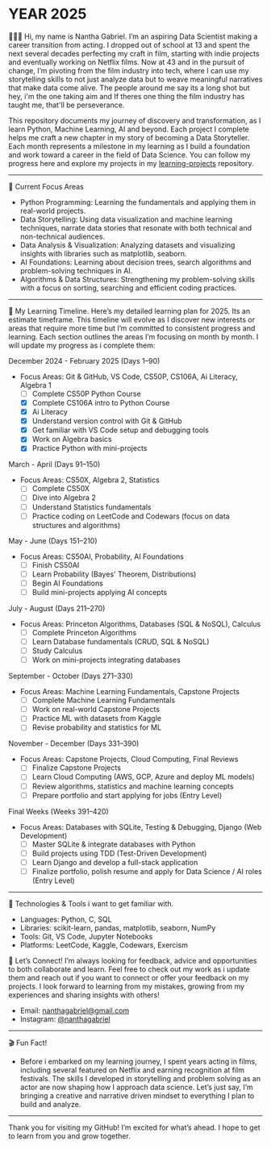 # YEAR 2025

🙋🏾‍♂️ Hi, my name is Nantha Gabriel. I’m an aspiring Data Scientist making a career transition from acting. I dropped out of school at 13 and spent the next several decades perfecting my craft in film, starting with indie projects and eventually working on Netflix films. Now at 43 and in the pursuit of change, I’m pivoting from the film industry into tech, where I can use my storytelling skills to not just analyze data but to weave meaningful narratives that make data come alive. The people around me say its a long shot but hey, i'm the one taking aim and If theres one thing the film industry has taught me, that'll be perseverance. 

This repository documents my journey of discovery and transformation, as I learn Python, Machine Learning, AI and beyond. Each project I complete helps me craft a new chapter in my story of becoming a Data Storyteller. Each month represents a milestone in my learning as I build a foundation and work toward a career in the field of Data Science. You can follow my progress here and explore my projects in my [learning-projects](https://github.com/nanthagabriel/learning-projects/tree/learning_projects) repository.


---

🤖 Current Focus Areas
- Python Programming: Learning the fundamentals and applying them in real-world projects.
- Data Storytelling: Using data visualization and machine learning techniques, narrate data stories that resonate with both technical and non-technical audiences.
- Data Analysis & Visualization: Analyzing datasets and visualizing insights with libraries such as matplotlib, seaborn.
- AI Foundations: Learning about decision trees, search algorithms and problem-solving techniques in AI.
- Algorithms & Data Structures: Strengthening my problem-solving skills with a focus on sorting, searching and efficient coding practices.

---

📅 My Learning Timeline. 
Here’s my detailed learning plan for 2025. Its an estimate timeframe. This timeline will evolve as I discover new interests or areas that require more time but I’m committed to consistent progress and learning. Each section outlines the areas I’m focusing on month by month. I will update my progress as i complete them:

December 2024 - February 2025 (Days 1–90)
- Focus Areas: Git & GitHub, VS Code, CS50P, CS106A, Ai Literacy, Algebra 1
  - [ ] Complete CS50P Python Course 
  - [x] Complete CS106A intro to Python Course 
  - [x] Ai Literacy 
  - [x] Understand version control with Git & GitHub
  - [x] Get familiar with VS Code setup and debugging tools
  - [x] Work on Algebra basics 
  - [x] Practice Python with mini-projects 

March - April (Days 91–150)
- Focus Areas: CS50X, Algebra 2, Statistics
  - [ ] Complete CS50X 
  - [ ] Dive into Algebra 2 
  - [ ] Understand Statistics fundamentals 
  - [ ] Practice coding on LeetCode and Codewars (focus on data structures and algorithms)

May - June (Days 151–210)
- Focus Areas: CS50AI, Probability, AI Foundations
  - [ ] Finish CS50AI 
  - [ ] Learn Probability (Bayes' Theorem, Distributions)
  - [ ] Begin AI Foundations 
  - [ ] Build mini-projects applying AI concepts

July - August (Days 211–270)
- Focus Areas: Princeton Algorithms, Databases (SQL & NoSQL), Calculus
  - [ ] Complete Princeton Algorithms 
  - [ ] Learn Database fundamentals (CRUD, SQL & NoSQL) 
  - [ ] Study Calculus 
  - [ ] Work on mini-projects integrating databases 

September - October (Days 271–330)
- Focus Areas: Machine Learning Fundamentals, Capstone Projects
  - [ ] Complete Machine Learning Fundamentals 
  - [ ] Work on real-world Capstone Projects
  - [ ] Practice ML with datasets from Kaggle
  - [ ] Revise probability and statistics for ML

November - December (Days 331–390)
- Focus Areas: Capstone Projects, Cloud Computing, Final Reviews
  - [ ] Finalize Capstone Projects 
  - [ ] Learn Cloud Computing (AWS, GCP, Azure and deploy ML models)
  - [ ] Review algorithms, statistics and machine learning concepts
  - [ ] Prepare portfolio and start applying for jobs (Entry Level)

Final Weeks (Weeks 391–420)
- Focus Areas: Databases with SQLite, Testing & Debugging, Django (Web Development)
  - [ ] Master SQLite & integrate databases with Python
  - [ ] Build projects using TDD (Test-Driven Development)
  - [ ] Learn Django and develop a full-stack application
  - [ ] Finalize portfolio, polish resume and apply for Data Science / AI roles (Entry Level)

---

🔧 Technologies & Tools i want to get familiar with.
- Languages: Python, C, SQL
- Libraries: scikit-learn, pandas, matplotlib, seaborn, NumPy
- Tools: Git, VS Code, Jupyter Notebooks
- Platforms: LeetCode, Kaggle, Codewars, Exercism

💬 Let’s Connect!
I’m always looking for feedback, advice and opportunities to both collaborate and learn. Feel free to check out my work as i update them and reach out if you want to connect or offer your feedback on my projects. I look forward to learning from my mistakes, growing from my experiences and sharing insights with others!

- Email: nanthagabriel@gmail.com
- Instagram: [@nanthagabriel](https://www.instagram.com/nanthagabriel/)

---

🎬 Fun Fact!
- Before i embarked on my learning journey, I spent years acting in films, including several featured on Netflix and earning recognition at film festivals. The skills I developed in storytelling and problem solving as an actor are now shaping how I approach data science. Let’s just say, I’m bringing a creative and narrative driven mindset to everything I plan to build and analyze.

---

Thank you for visiting my GitHub! 
I’m excited for what’s ahead. 
I hope to get to learn from you and grow together.
